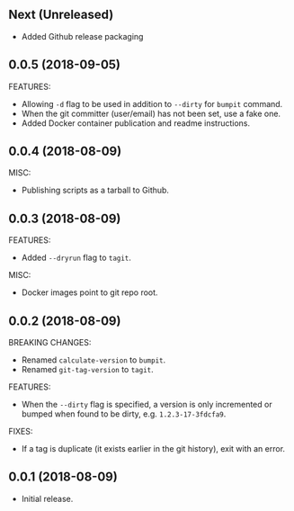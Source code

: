 ## Next (Unreleased)

* Added Github release packaging

## 0.0.5 (2018-09-05)

FEATURES:

 * Allowing `-d` flag to be used in addition to `--dirty` for `bumpit` command.
 * When the git committer (user/email) has not been set, use a fake one.
 * Added Docker container publication and readme instructions.

## 0.0.4 (2018-08-09)

MISC:

 * Publishing scripts as a tarball to Github.

## 0.0.3 (2018-08-09)

FEATURES:

 * Added `--dryrun` flag to `tagit`.

MISC:

 * Docker images point to git repo root.

## 0.0.2 (2018-08-09)

BREAKING CHANGES:

 * Renamed `calculate-version` to `bumpit`.
 * Renamed `git-tag-version` to `tagit`.

FEATURES:

 * When the `--dirty` flag is specified, a version is only incremented
   or bumped when found to be dirty, e.g. `1.2.3-17-3fdcfa9`.

FIXES:

 * If a tag is duplicate (it exists earlier in the git history), exit with an error.

## 0.0.1 (2018-08-09)

  * Initial release.
